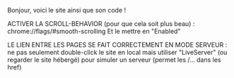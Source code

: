 Bonjour, voici le site ainsi que son code !





ACTIVER LA SCROLL-BEHAVIOR (pour que cela soit plus beau) :
chrome://flags/#smooth-scrolling
Et le mettre en "Enabled"



LE LIEN ENTRE LES PAGES SE FAIT CORRECTEMENT EN MODE SERVEUR :
ne pas seulement double-click le site en local mais utiliser "LiveServer" (ou regarder le site hébergé)
pour simuler un serveur (permet les /... dans les href)
